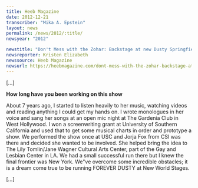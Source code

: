 ```yaml
---
title: Heeb Magazine
date: 2012-12-21
transcriber: "Mika A. Epstein"
layout: news
permalink: /news/2012/:title/
newsyear: "2012"

newstitle: "Don't Mess with the Zohar: Backstage at new Dusty Springfield Musical  "
newsreporter: Kristen Elizabeth
newssource: Heeb Magazine
newsurl: https://heebmagazine.com/dont-mess-with-the-zohar-backstage-at-new-dusty-springfield-musical/41497
---
```


[...]

**How long have you been working on this show**

About 7 years ago, I started to listen heavily to her music, watching videos and reading anything I could get my hands on. I wrote monologues in her voice and sang her songs at an open mic night at The Gardenia Club in West Hollywood. I won a screenwriting grant at University of Southern California and used that to get some musical charts in order and prototype a show. We performed the show once at USC and Jorja Fox from CSI was there and decided she wanted to be involved. She helped bring the idea to The Lily Tomlin/Jane Wagner Cultural Arts Center, part of the Gay and Lesbian Center in LA. We had a small successful run there but I knew the final frontier was New York. We"ve overcome some incredible obstacles; it is a dream come true to be running FOREVER DUSTY at New World Stages.

[...]
